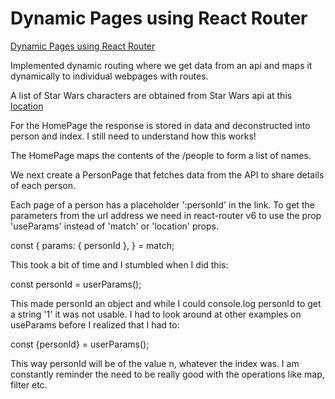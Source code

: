 # Dynamic Pages using React Router

[Dynamic Pages using React Router](https://dev.to/gdsckiitdev/dynamic-pages-using-react-router-2pm)

Implemented dynamic routing where we get data from an api and maps it dynamically to individual webpages with routes.

A list of Star Wars characters are obtained from Star Wars api at this [location](https://swapi.dev/api/people/)

For the HomePage the response is stored in data and deconstructed into person and index.  I still need to understand how this works!

The HomePage maps the contents of the /people to form a list of names.

We next create a PersonPage that fetches data from the API to share details of each person.

Each page of a person has a placeholder ':personId' in the link.  To get the parameters from the url address we need in react-router v6 to use the prop 'useParams' instead of 'match' or 'location' props.

const {
    params: { personId },
  } = match;

This took a bit of time and I stumbled when I did this:

const personId = userParams();

This made personId an object and while I could console.log personId to get a string '1' it was not usable.  I had to look around at other examples on useParams before I realized that I had to:

const {personId} = userParams();

This way personId will be of the value n, whatever the index was.  I am constantly reminder the need to be really good with the operations like map, filter etc.

